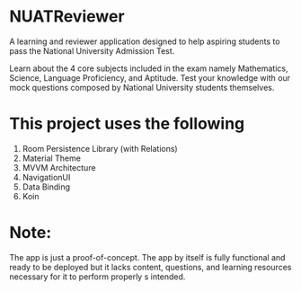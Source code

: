 # NUATReviewer
A learning and reviewer application designed to help aspiring students to pass the National University Admission Test.

Learn about the 4 core subjects included in the exam namely Mathematics, Science, Language Proficiency, and Aptitude. Test your knowledge with our mock questions composed by National University students themselves.

# This project uses the following
1. Room Persistence Library (with Relations)
2. Material Theme
3. MVVM Architecture
4. NavigationUI
5. Data Binding
6. Koin

# Note: 
The app is just a proof-of-concept. The app by itself is fully functional and ready to be deployed but it lacks content, questions, and learning resources necessary for it to perform properly s intended.
